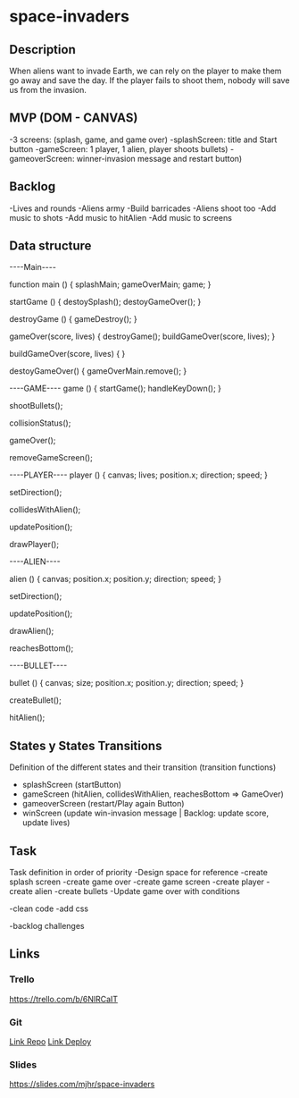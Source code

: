 # space-invaders

## Description
When aliens want to invade Earth, we can rely on the player to make them go away and save the day.
If the player fails to shoot them, nobody will save us from the invasion.


## MVP (DOM - CANVAS)
-3 screens: (splash, game, and game over)
-splashScreen: title and Start button
-gameScreen: 1 player, 1 alien, player shoots bullets)
-gameoverScreen: winner-invasion message and restart button)


## Backlog
-Lives and rounds
-Aliens army
-Build barricades
-Aliens shoot too
-Add music to shots
-Add music to hitAlien
-Add music to screens


## Data structure

----Main----

function main () {
  splashMain;
  gameOverMain;
  game;
}

startGame () {
  destoySplash();
  destoyGameOver();
}

destroyGame () {
  gameDestroy();
}

gameOver(score, lives) {
  destroyGame();
  buildGameOver(score, lives);
}

buildGameOver(score, lives) {
}

destoyGameOver() {
  gameOverMain.remove();
}

----GAME----
game () {
  startGame();
  handleKeyDown();
}

shootBullets();

collisionStatus();

gameOver();

removeGameScreen();

----PLAYER----
player () {
  canvas;
  lives;
  position.x;
  direction;
  speed;
}

setDirection();

collidesWithAlien();

updatePosition();

drawPlayer();


----ALIEN----

alien () {
  canvas;
  position.x;
  position.y;
  direction;
  speed;
}

setDirection();

updatePosition();

drawAlien();

reachesBottom();

----BULLET----

bullet () {
  canvas;
  size;
  position.x;
  position.y;
  direction;
  speed;
}

createBullet();

hitAlien();


## States y States Transitions
Definition of the different states and their transition (transition functions)

- splashScreen (startButton)
- gameScreen (hitAlien, collidesWithAlien, reachesBottom => GameOver)
- gameoverScreen (restart/Play again Button)
- winScreen (update win-invasion message | Backlog: update score, update lives)


## Task
Task definition in order of priority
-Design space for reference
-create splash screen
-create game over
-create game screen
  -create player
  -create alien
  -create bullets
-Update game over with conditions

-clean code
-add css

-backlog challenges

## Links


### Trello
https://trello.com/b/6NlRCaIT


### Git
[Link Repo](https://github.com/MJHRhacker/space-invaders.git)
[Link Deploy](http://github.com)


### Slides
https://slides.com/mjhr/space-invaders
